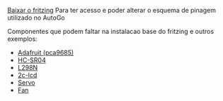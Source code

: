 [Baixar o fritzing](https://fritzing.org/download/) Para ter acesso e poder alterar o esquema de pinagem utilizado no AutoGo

Componentes que podem faltar na instalacao base do fritzing e outros exemplos:

  -  [Adafruit (pca9685)](https://github.com/adafruit/Fritzing-Library)
  -  [HC-SR04](https://github.com/RafaGS/Fritzing/blob/master/HC-SR04.fzpz)
  -  [L298N](https://forum.fritzing.org/t/h-bridge-with-l298n-motor-driver/7711/2)
  -  [2c-lcd](https://fritzing.org/projects/arduino-i2c-lcd-display)
  -  [Servo](https://fritzing.org/projects/scratchx-servo-motor)
  -  [Fan](https://fritzing.org/projects/greenhouse-2)
